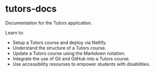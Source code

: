 # tutors-docs

Documentation for the Tutors application.

Learn to:
 - Setup a Tutors course and deploy via Netlify.
 - Understand the structure of a Tutors course.
 - Update a Tutors course using the Markdown notation.
 - Integrate the use of Git and GitHub into a Tutors course.
 - Use accessibility resourses to empower students with disabilities.